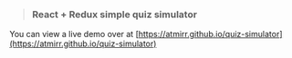 > ### React + Redux simple quiz simulator

You can view a live demo over at [https://atmirr.github.io/quiz-simulator](https://atmirr.github.io/quiz-simulator)
